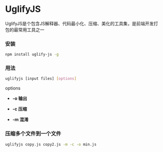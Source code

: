 # UglifyJS

UglifyJS是个包含JS解释器、代码最小化、压缩、美化的工具集，是前端开发打包的最常用工具之一

### 安装

```bash
npm install uglify-js -g
```

### 用法

```bash
uglifyjs [input files] [options]
```

options

+  **-o 输出** 

+ **-c 压缩**

+ **-m 混淆**

### 压缩多个文件到一个文件

```bash
uglifyjs copy.js copy2.js -m -c -o min.js
```

